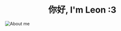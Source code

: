 # <div align="center">你好, I'm Leon :3</div>

![About me](https://github.com/user-attachments/assets/04bb76a5-014d-4046-bee1-b1a3c6147813)
